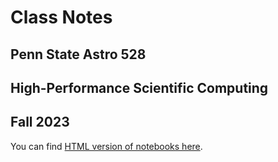 # Class Notes
## Penn State Astro 528 
## High-Performance Scientific Computing
## Fall 2023

You can find [HTML version of notebooks here](https://psuastro528.github.io/Notes-Fall2023/).


